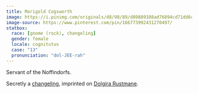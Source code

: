 ```yaml
---
title: Marigold Cogsworth
image: https://i.pinimg.com/originals/d8/98/89/d89889108ad76894cd71dd6c99df5b98.jpg
image-source: https://www.pinterest.com/pin/166773992431270497/
statbox:
  race: [gnome (rock), changeling]
  gender: female
  locale: cognitutus
  case: "13"
  pronunciation: "dol-JEE-rah"
---
```


Servant of the Noffindorfs.

Secretly a [changeling](../creatures/changelings), imprinted on [Dolgira Rustmane](dolgira-rustmane).
